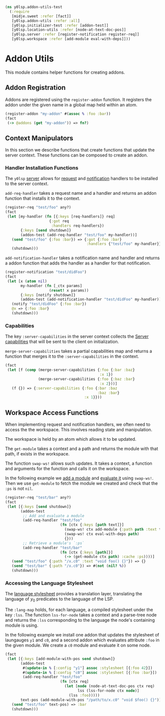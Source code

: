 ```clojure
(ns y0lsp.addon-utils-test
  (:require
   [midje.sweet :refer [fact]]
   [y0lsp.addon-utils :refer :all]
   [y0lsp.initializer-test :refer [addon-test]]
   [y0lsp.location-utils :refer [node-at-text-doc-pos]]
   [y0lsp.server :refer [register-notification register-req]]
   [y0lsp.workspace :refer [add-module eval-with-deps]]))

```
# Addon Utils

This module contains helper functions for creating addons.

## Addon Registration

Addons are registered using the `register-addon` function. It registers the
addon under the given name in a global map held within an atom.
```clojure
(register-addon "my-addon" #(assoc % :foo :bar))
(fact
 (-> @addons (get "my-addon")) => fn?)

```
## Context Manipulators

In this section we describe functions that create functions that update the
server context. These functions can be composed to create an addon.

### Handler Installation Functions

The `y0lsp` [server](server.md) allows for
[request](server.md#handling-requests) and
[notification](server.md#handling-notifications) handlers to be installed to
the server context.

`add-req-handler` takes a request name and a handler and returns an addon
function that installs it to the context.
```clojure
(register-req "test/foo" any?)
(fact
 (let [my-handler (fn [{:keys [req-handlers]} req]
                    {:got req
                     :handlers req-handlers})
       {:keys [send shutdown]}
       (addon-test (add-req-handler "test/foo" my-handler))]
   (send "test/foo" {:foo :bar}) => {:got {:foo :bar}
                                     :handlers {"test/foo" my-handler}}
   (shutdown)))

```
`add-notification-handler` takes a notification name and handler and returns
a addon function that adds the handler as a handler for that notification.
```clojure
(register-notification "test/didFoo")
(fact
 (let [x (atom nil)
       my-handler (fn [_ctx params]
                    (reset! x params))
       {:keys [notify shutdown]}
       (addon-test (add-notification-handler "test/didFoo" my-handler))]
   (notify "test/didFoo" {:foo :bar})
   @x => {:foo :bar}
   (shutdown)))

```
### Capabilities

The key `:server-capabilities` in the server context collects the [Server
capabilities](https://microsoft.github.io/language-server-protocol/specifications/lsp/3.17/specification/#serverCapabilities)
that will be sent to the client on initialization.

`merge-server-capabilities` takes a partial capabilities map and returns a
function that merges it to the `:server-capabilities` in the context.
```clojure
(fact
 (let [f (comp (merge-server-capabilities {:foo {:bar :baz}
                                           :x 1})
               (merge-server-capabilities {:foo {:baz :bar}
                                           :x 2}))]
   (f {}) => {:server-capabilities {:foo {:bar :baz
                                          :baz :bar}
                                    :x 1}}))

```
## Workspace Access Functions

When implementing request and notification handlers, we often need to access
the the workspace. This involves reading state and manipulation.

The workspace is held by an atom which allows it to be updated.

The `get-module` takes a context and a path and returns the module with that
path, if exists in the workspace.

The function `swap-ws!` allows such updates. It takes a context, a function
and arguments for the function and calls it on the workspace.

In the following example we [add a module](workspace.md#adding-a-module) and
[evaluate it](workspace.md#evaluation-and-caching) using `swap-ws!`. Then we
use `get-module` to fetch the module we created and check that the `:ps` is
not `nil`.
```clojure
(register-req "test/bar" any?)
(fact
 (let [{:keys [send shutdown]}
       (addon-test
        ;; Add and evaluate a module
        (add-req-handler "test/foo"
                         (fn [ctx {:keys [path text]}]
                           (swap-ws! ctx add-module {:path path :text text})
                           (swap-ws! ctx eval-with-deps path)
                           {}))
        ;; Retrieve a module's `:ps`
        (add-req-handler "test/bar"
                         (fn [ctx {:keys [path]}]
                           (-> (get-module ctx path) :cache :ps))))]
   (send "test/foo" {:path "/x.c0" :text "void foo() {}"}) => {}
   (send "test/bar" {:path "/x.c0"}) => #(not (nil? %))
   (shutdown)))

```
### Accessing the Language Stylesheet

The [language stylesheet](language_stylesheet.md) provides a translation
layer, translating the language of $y_0$ predicates to the language of the
LSP.

The `:lang-map` holds, for each language, a compiled stylesheet under the key
`:lss`. The function `lss-for-node` takes a context and a parse-tree node and
returns the `:lss` corresponding to the language the node's containing module
is using.

In the following example we install one addon that updates the stylesheet of
laungauges `y1` and `c0`, and a second addon which evaluates attribute `:foo`
in the given module. We create a `c0` module and evaluate it on some node.
```clojure
(fact
 (let [{:keys [add-module-with-pos send shutdown]}
       (addon-test
        #(update-in % [:config "y1"] assoc :stylesheet [{:foo 42}])
        #(update-in % [:config "c0"] assoc :stylesheet [{:foo :bar}])
        (add-req-handler "test/foo"
                         (fn [ctx req]
                           (let [node (node-at-text-doc-pos ctx req)
                                 lss (lss-for-node ctx node)]
                             (lss :foo)))))
       text-pos (add-module-with-pos "/path/to/x.c0" "void $foo() {}")]
   (send "test/foo" text-pos) => :bar
   (shutdown)))
```

